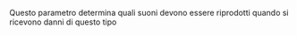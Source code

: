 Questo parametro determina quali suoni devono essere riprodotti quando si ricevono danni di questo tipo
